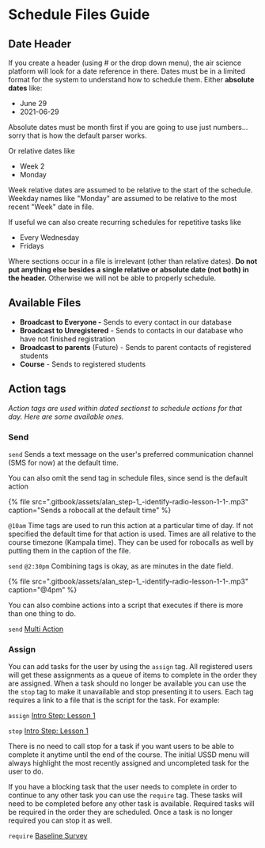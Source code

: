 # Schedule Files Guide

## Date Header

If you create a header \(using \# or the drop down menu\), the air science platform will look for a date reference in there. Dates must be in a limited format for the system to understand how to schedule them. Either **absolute dates** like:

* June 29
* 2021-06-29

Absolute dates must be month first if you are going to use just numbers... sorry that is how the default parser works.

Or relative dates like

* Week 2
* Monday

Week relative dates are assumed to be relative to the start of the schedule. Weekday names like "Monday" are assumed to be relative to the most recent "Week" date in file.

If useful we can also create recurring schedules for repetitive tasks like

* Every Wednesday
* Fridays

Where sections occur in a file is irrelevant \(other than relative dates\). **Do not put anything else besides a single relative or absolute date \(not both\) in the header.** Otherwise we will not be able to properly schedule.

## Available Files

* **Broadcast to Everyone -** Sends to every contact in our database
* **Broadcast to Unregistered** - Sends to contacts in our database who have not finished registration
* **Broadcast to parents** \(Future\) - Sends to parent contacts of registered students
* **Course** - Sends to registered students

## Action tags

_Action tags are used within dated sectionst to schedule actions for that day. Here are some available ones._

### Send

`send` Sends a text message on the user's preferred communication channel \(SMS for now\) at the default time.

You can also omit the send tag in schedule files, since send is the default action

{% file src=".gitbook/assets/alan\_step-1\_-identify-radio-lesson-1-1-.mp3" caption="Sends a robocall at the default time" %}

`@10am` Time tags are used to run this action at a particular time of day. If not specified the default time for that action is used. Times are all relative to the course timezone \(Kampala time\). They can be used for robocalls as well by putting them in the caption of the file.

`send` `@2:30pm` Combining tags is okay, as are minutes in the date field.

{% file src=".gitbook/assets/alan\_step-1\_-identify-radio-lesson-1-1-.mp3" caption="@4pm" %}

You can also combine actions into a script that executes if there is more than one thing to do.

`send` [Multi Action](multi-action.md)

### Assign

You can add tasks for the user by using the `assign` tag. All registered users will get these assignments as a queue of items to complete in the order they are assigned. When a task should no longer be available you can use the the `stop` tag to make it unavailable and stop presenting it to users. Each tag requires a link to a file that is the script for the task. For example:

`assign` [Intro Step: Lesson 1](sample-course/intro-step/intro-step-lesson-1.md)

`stop` [Intro Step: Lesson 1](sample-course/intro-step/intro-step-lesson-1.md)

There is no need to call stop for a task if you want users to be able to complete it anytime until the end of the course. The initial USSD menu will always highlight the most recently assigned and uncompleted task for the user to do.

If you have a blocking task that the user needs to complete in order to continue to any other task you can use the `require` tag. These tasks will need to be completed before any other task is available. Required tasks will be required in the order they are scheduled. Once a task is no longer required you can stop it as well.

`require` [Baseline Survey](sample-course/baseline-survey.md)

